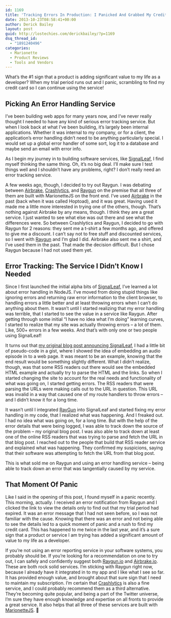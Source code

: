 ```yaml
---
id: 1169
title: 'Tracking Errors In Production: I Panicked And Grabbed My Credit Card'
date: 2013-10-23T08:58:41+00:00
author: Derick Bailey
layout: post
guid: http://lostechies.com/derickbailey/?p=1169
dsq_thread_id:
  - "1891240496"
categories:
  - Marionette
  - Product Reviews
  - Tools and Vendors
---
```

What&#8217;s the #1 sign that a product is adding significant value to my life as a developer? When my trial period runs out and I panic, scrambling to find my credit card so I can continue using the service! 

## Picking An Error Handling Service

I&#8217;ve been building web apps for many years now, and I&#8217;ve never really thought I needed to have any kind of serious error tracking service. But when I look back at what I&#8217;ve been building, it&#8217;s largely been internal applications. Whether it was internal to my company, or for a client, the application&#8217;s error handling didn&#8217;t need to be anything particularly special. I would set up a global error handler of some sort, log it to a database and maybe send an email with error info. 

As I begin my journey in to building software services, like [SignalLeaf](http://signalleaf.com), I find myself thinking the same thing. Oh, it&#8217;s no big deal. I&#8217;ll make sure I test things well and I shouldn&#8217;t have any problems, right? I don&#8217;t really need an error tracking service. 

A few weeks ago, though, I decided to try out Raygun. I was debating between [Airbrake](http://airbrake.io/), [Crashlytics](http://crashlytics.com), and [Raygun](http://raygun.io) on the premise that all three of them are built with MarionetteJS on the front end. I&#8217;ve used [Airbrake](http://airbrake.io/) in the past (back when it was called Hoptoad), and it was great. Having used it made me a little more interested in trying one of the others, though. That&#8217;s nothing against Airbrake by any means, though. I think they are a great service. I just wanted to see what else was out there and see what the differences were. So between Crashlytics and Raygun, I decided to go with Raygun for 2 reasons: they sent me a t-shirt a few months ago, and offered to give me a discount. I can&#8217;t say not to free stuff and discounted services, so I went with [Raygun](http://raygun.io) and I&#8217;m glad I did. Airbrake also sent me a shirt, and I&#8217;ve used them in the past. That made the decision difficult. But I chose Raygun because I had not used them yet.

## Error Tracking: The Service I Didn&#8217;t Know I Needed

Since I first launched the initial alpha bits of [SignalLeaf](http://signalleaf.com), I&#8217;ve learned a lot about error handling in NodeJS. I&#8217;ve moved from doing stupid things like ignoring errors and returning raw error information to the client browser, to handling errors a little better and at least throwing errors when I can&#8217;t do anything about them. It wasn&#8217;t until I started realizing that my error handling was terrible, that I started to see the value in a service like Raygun. After getting through some initial &#8220;I have no idea what I&#8217;m doing&#8221; learning curves, I started to realize that my site was actually throwing errors &#8211; a lot of them. Like, 500+ errors in a few weeks. And that&#8217;s with only one or two people using SignalLeaf!

It turns out that [my original blog post announcing SignalLeaf](http://lostechies.com/derickbailey/2013/08/20/signalleaf-hacking-a-podcast-audio-service-together/), I had a little bit of pseudo-code in a gist, where I showed the idea of embedding an audio episode in to a web page. It was meant to be an example, knowing that the end result would be something slightly different. What I didn&#8217;t realize, though, was that some RSS readers out there would see the embedded HTML example and actually try to parse the HTML and the links. So when I started changing the site to account for the real needs and functionality of what was going on, I started getting errors. The RSS readers that were parsing the URLs were making calls out to the URL in question. This URL was invalid in a way that caused one of my route handlers to throw errors &#8211; and I didn&#8217;t know it for a long time.

It wasn&#8217;t until I integrated [RayGun](http://raygun.io) into SignalLeaf and started fixing my error handling in my code, that I realized what was happening. And I freaked out. I had no idea what was going on, for a long time. But with the help of the error details that were being logged, I was able to track down the source of the problem &#8211; my original blog post. I was also able to track down at least one of the online RSS readers that was trying to parse and fetch the URL in that blog post. I reached out to the people that build that RSS reader service and explained what was happening. They confirmed my suspicions, saying that their software was attempting to fetch the URL from that blog post. 

This is what sold me on Raygun and using an error handling service &#8211; being able to track down an error that was tangentially caused by my service.

## That Moment Of Panic

Like I said in the opening of this post, I found myself in a panic recently. This morning, actually. I received an error notification from Raygun and I clicked the link to view the details only to find out that my trial period had expired. It was an error message that I had not seen before, so I was not familiar with the cause. Knowing that there was an error and not being able to see the details led to a quick moment of panic and a rush to find my credit card. This has happened to me twice in the last year, and it&#8217;s a sure sign that a product or service I am trying has added a significant amount of value to my life as a developer. 

If you&#8217;re not using an error reporting service in your software systems, you probably should be. If you&#8217;re looking for a recommendation on one to try out, I can safely and confidently suggest both [Raygun.io](http://raygun.io/) and [Airbrake.io](http://airbrake.io/). These are both rock solid services. I&#8217;m sticking with Raygun right now, because I already have it integrated in to my app and I like what I see so far. It has provided enough value, and brought about that sure sign that I need to maintain my subscription. I&#8217;m certain that [Crashlytics](http://crashlytics.com) is also a fine service, and I could probably recommend them as a third alternative. They&#8217;re becoming quite popular, and being a part of the Twitter universe, I&#8217;m sure they have enough knowledge and expertise on all fronts to provide a great service. It also helps that all three of these services are built with [MarionetteJS](http://marionettejs.com). 🙂